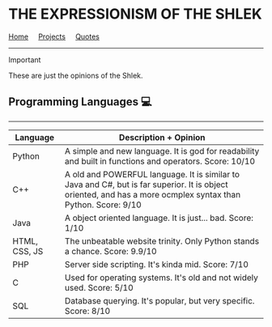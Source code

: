 # THE EXPRESSIONISM OF THE SHLEK

[Home](index.md) &nbsp; &nbsp; [Projects](projects.md) &nbsp; &nbsp; [Quotes](quotes.md)

-------------------------------------------------------
> [!IMPORTANT]
> These are just the opinions of the Shlek.
## Programming Languages 💻
--------------------------------------------

| Language | Description \+ Opinion |
| --------- | --------------------- |
| Python | A simple and new language. It is god for readability and built in functions and operators. Score: 10/10 |
| C++ | A old and POWERFUL language. It is similar to Java and C#, but is far superior. It is object oriented, and has a more ocmplex syntax than Python. Score: 9/10 |
| Java | A object oriented language. It is just... bad. Score: 1/10 |
| HTML, CSS, JS | The unbeatable website trinity. Only Python stands a chance. Score: 9.9/10 |
| PHP | Server side scripting. It's kinda mid. Score: 7/10 |
| C | Used for operating systems. It's old and not widely used. Score: 5/10 |
| SQL | Database querying. It's popular, but very specific. Score: 8/10 |

